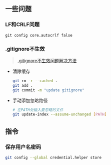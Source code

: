 ## 一些问题

### LF和CRLF问题

`git config core.autocrlf false`

### .gitignore不生效

> [.gitignore不生效问题解决方法](https://blog.csdn.net/Saintmm/article/details/120847019)

- 清除缓存

  ```sh
  git rm -r --cached .
  git add .
  git commit -m "update gitignore"
  ```

- 手动添加忽略路径

  ```sh
  # 在PATH处输入要忽略的文件
  git update-index --assume-unchanged [PATH]
  ```

## 指令

### 保存用户名密码

```sh
git config --global credential.helper store
```


